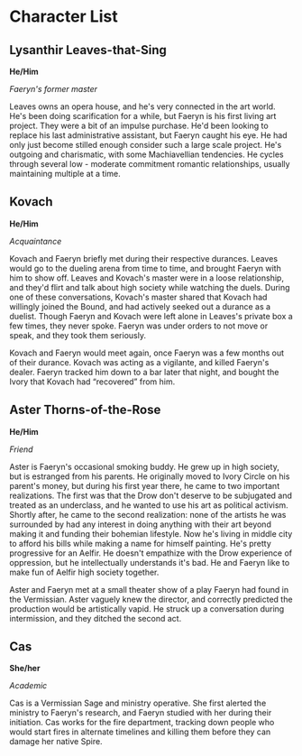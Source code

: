 # Character List

## Lysanthir Leaves-that-Sing

**He/Him**

*Faeryn's former master*

Leaves owns an opera house, and he's very connected in the art world. He's been doing scarification for a while, but Faeryn is his first living art project. They were a bit of an impulse purchase. He'd been looking to replace his last administrative assistant, but Faeryn caught his eye. He had only just become stilled enough consider such a large scale project. He's outgoing and charismatic, with some Machiavellian tendencies. He cycles through several low - moderate commitment romantic relationships, usually maintaining multiple at a time. 

## Kovach

**He/Him**

*Acquaintance*

Kovach and Faeryn briefly met during their respective durances. Leaves would go to the dueling arena from time to time, and brought Faeryn with him to show off. Leaves and Kovach's master were in a loose relationship, and they'd flirt and talk about high society while watching the duels. During one of these conversations, Kovach's master shared that Kovach had willingly joined the Bound, and had actively seeked out a durance as a duelist. Though Faeryn and Kovach were left alone in Leaves's private box a few times, they never spoke. Faeryn was under orders to not move or speak, and they took them seriously.

Kovach and Faeryn would meet again, once Faeryn was a few months out of their durance. Kovach was acting as a vigilante, and killed Faeryn's dealer. Faeryn tracked him down to a bar later that night, and bought the Ivory that Kovach had “recovered” from him.

## Aster Thorns-of-the-Rose

**He/Him**

*Friend*

Aster is Faeryn's occasional smoking buddy. He grew up in high society, but is estranged from his parents. He originally moved to Ivory Circle on his parent's money, but during his first year there, he came to two important realizations. The first was that the Drow don't deserve to be subjugated and treated as an underclass, and he wanted to use his art as political activism. Shortly after, he came to the second realization: none of the artists he was surrounded by had any interest in doing anything with their art beyond making it and funding their bohemian lifestyle. Now he's living in middle city to afford his bills while making a name for himself painting. He's pretty progressive for an Aelfir. He doesn't empathize with the Drow experience of oppression, but he intellectually understands it's bad. He and Faeryn like to make fun of Aelfir high society together.

Aster and Faeryn met at a small theater show of a play Faeryn had found in the Vermissian. Aster vaguely knew the director, and correctly predicted the production would be artistically vapid. He struck up a conversation during intermission, and they ditched the second act.

## Cas

**She/her**

*Academic*

Cas is a Vermissian Sage and ministry operative. She first alerted the ministry to Faeryn's research, and Faeryn studied with her during their initiation. Cas works for the fire department, tracking down people who would start fires in alternate timelines and killing them before they can damage her native Spire.
